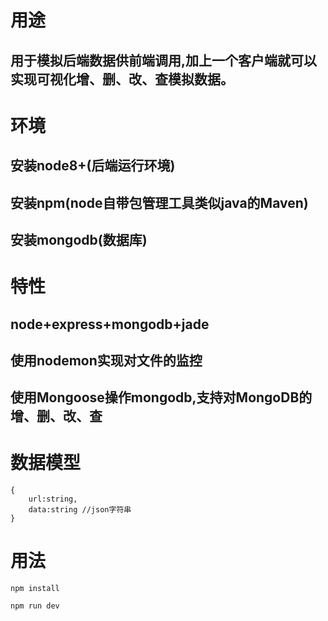 # 用途
## 用于模拟后端数据供前端调用,加上一个客户端就可以实现可视化增、删、改、查模拟数据。

# 环境
## 安装node8+(后端运行环境)
## 安装npm(node自带包管理工具类似java的Maven)
## 安装mongodb(数据库)

# 特性
## node+express+mongodb+jade
## 使用nodemon实现对文件的监控
## 使用Mongoose操作mongodb,支持对MongoDB的增、删、改、查

# 数据模型
```
{
    url:string,
    data:string //json字符串
}
```

# 用法

```
npm install
```
```
npm run dev
```